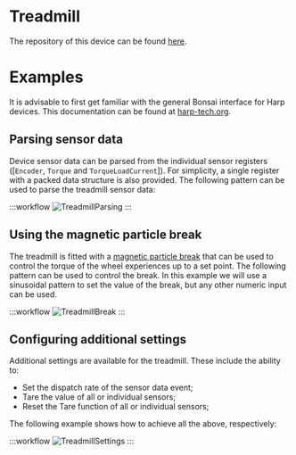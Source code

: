 Treadmill
==========

The repository of this device can be found [here](https://github.com/AllenNeuralDynamics/harp.device.treadmill).

# Examples

It is advisable to first get familiar with the general Bonsai interface for Harp devices. This documentation can be found at [harp-tech.org](https://harp-tech.org/articles/intro.html).

## Parsing sensor data

Device sensor data can be parsed from the individual sensor registers ([`Encoder`, `Torque` and `TorqueLoadCurrent`]). For simplicity, a single register with a packed data structure is also provided. The following pattern can be used to parse the treadmill sensor data:

:::workflow
![TreadmillParsing](~/workflows/TreadmillParsing.bonsai)
:::

## Using the magnetic particle break

The treadmill is fitted with a [magnetic particle break](https://placidindustries.com/d/?h=a03be4b) that can be used to control the torque of the wheel experiences up to a set point. The following pattern can be used to control the break. In this example we will use a sinusoidal pattern to set the value of the break, but any other numeric input can be used.

:::workflow
![TreadmillBreak](~/workflows/TreadmillBreak.bonsai)
:::

## Configuring additional settings

Additional settings are available for the treadmill. These include the ability to:

- Set the dispatch rate of the sensor data event;
- Tare the value of all or individual sensors;
- Reset the Tare function of all or individual sensors;

The following example shows how to achieve all the above, respectively:

:::workflow
![TreadmillSettings](~/workflows/TreadmillSettings.bonsai)
:::

